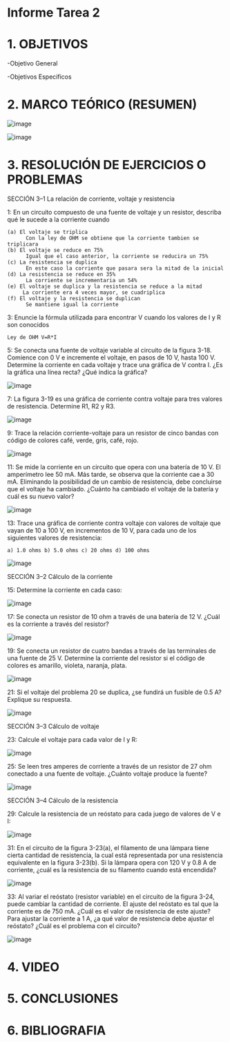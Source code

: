 # Informe Tarea 2

# 1. OBJETIVOS

-Objetivo General

-Objetivos Especificos


# 2. MARCO TEÓRICO (RESUMEN)

![image](https://user-images.githubusercontent.com/116781677/202356177-abe83630-f3c3-41e8-b828-2f7aed986327.png)

![image](https://user-images.githubusercontent.com/116781677/202360362-5e3f85f9-4ba5-4c05-affb-9294e099f4dc.png)

# 3. RESOLUCIÓN DE EJERCICIOS O PROBLEMAS

SECCIÓN 3–1 La relación de corriente, voltaje y resistencia

1: En un circuito compuesto de una fuente de voltaje y un resistor, describa qué le sucede a la corriente cuando

    (a) El voltaje se triplica
          Con la ley de OHM se obtiene que la corriente tambien se triplicara
    (b) El voltaje se reduce en 75%
          Igual que el caso anterior, la corriente se reducira un 75%
    (c) La resistencia se duplica
          En este caso la corriente que pasara sera la mitad de la inicial
    (d) La resistencia se reduce en 35%
          La corriente se incrementaria un 54%
    (e) El voltaje se duplica y la resistencia se reduce a la mitad
         La corriente era 4 veces mayor, se cuadriplica
    (f) El voltaje y la resistencia se duplican
          Se mantiene igual la corriente
        
3: Enuncie la fórmula utilizada para encontrar V cuando los valores de I y R son conocidos

    Ley de OHM V=R*I

5: Se conecta una fuente de voltaje variable al circuito de la figura 3-18. Comience con 0 V e incremente el voltaje, en pasos de 10 V, hasta 100 V. Determine la corriente en cada voltaje y trace una gráfica de V contra I. ¿Es la gráfica una línea recta? ¿Qué indica la gráfica?

   ![image](https://user-images.githubusercontent.com/116781677/202324387-be1a9b33-f1af-418b-88f2-30dc8e336d7a.png)

7: La figura 3-19 es una gráfica de corriente contra voltaje para tres valores de resistencia. Determine R1, R2 y R3.

   ![image](https://user-images.githubusercontent.com/116781677/202324434-e5c1fef8-a4f9-48b1-827c-410241b0b95c.png)

9: Trace la relación corriente-voltaje para un resistor de cinco bandas con código de colores café, verde, gris, café, rojo.

   ![image](https://user-images.githubusercontent.com/116781677/202324483-9e9425e4-d5e6-4d2f-a0de-e594662f004f.png)

11: Se mide la corriente en un circuito que opera con una batería de 10 V. El amperímetro lee 50 mA. Más tarde, se observa que la corriente cae a 30 mA. Eliminando la posibilidad de un cambio de resistencia, debe concluirse que el voltaje ha cambiado. ¿Cuánto ha cambiado el voltaje de la batería y cuál es su nuevo valor?

   ![image](https://user-images.githubusercontent.com/116781677/202324510-3414a8ac-e914-4a07-ad26-c9faa40949a2.png)

13: Trace una gráfica de corriente contra voltaje con valores de voltaje que vayan de 10 a 100 V, en incrementos de 10 V, para cada uno de los siguientes valores de resistencia:
    
    a) 1.0 ohms b) 5.0 ohms c) 20 ohms d) 100 ohms
   ![image](https://user-images.githubusercontent.com/116781677/202324541-6790a71c-d95a-4321-9c70-b29698a6cb8f.png)
    
SECCIÓN 3–2 Cálculo de la corriente

15: Determine la corriente en cada caso:

![image](https://user-images.githubusercontent.com/116781677/202345518-fe3dffff-b506-4491-bae6-958359e3fc36.png)

17: Se conecta un resistor de 10 ohm a través de una batería de 12 V. ¿Cuál es la corriente a través del resistor?

![image](https://user-images.githubusercontent.com/116781677/202345543-ba4ddf08-b08e-4d7e-9618-c969e0822b61.png)

19: Se conecta un resistor de cuatro bandas a través de las terminales de una fuente de 25 V. Determine la corriente del resistor si el código de colores es amarillo, violeta, naranja, plata.

![image](https://user-images.githubusercontent.com/116781677/202345568-b6b23b20-3658-484c-8b50-7325df28a44d.png)

21: Si el voltaje del problema 20 se duplica, ¿se fundirá un fusible de 0.5 A? Explique su respuesta.

![image](https://user-images.githubusercontent.com/116781677/202345594-2aa3b3c3-4440-4424-a095-5d404c93dae0.png)

SECCIÓN 3–3 Cálculo de voltaje

23: Calcule el voltaje para cada valor de I y R:

![image](https://user-images.githubusercontent.com/116781677/202345638-2606fb7f-9a98-40df-9f5b-d272e0962f8d.png)

25: Se leen tres amperes de corriente a través de un resistor de 27 ohm conectado a una fuente de voltaje. ¿Cuánto voltaje produce la fuente?

![image](https://user-images.githubusercontent.com/116781677/202345657-58e2e7c5-0fcd-4bdd-8a29-e166ef5f174d.png)

SECCIÓN 3–4 Cálculo de la resistencia

29: Calcule la resistencia de un reóstato para cada juego de valores de V e I:

![image](https://user-images.githubusercontent.com/116781677/202345691-e43b6f02-9dac-4f2e-9d17-36c20ab4aa5e.png)

31: En el circuito de la figura 3-23(a), el filamento de una lámpara tiene cierta cantidad de resistencia, la cual está representada por una resistencia equivalente en la figura 3-23(b). Si la lámpara opera con 120 V y 0.8 A de corriente, ¿cuál es la resistencia de su filamento cuando está encendida?

![image](https://user-images.githubusercontent.com/116781677/202345714-e5623e68-6f22-4141-a4e9-e921cffa23fa.png)

33: Al variar el reóstato (resistor variable) en el circuito de la figura 3-24, puede cambiar la cantidad de corriente. El ajuste del reóstato es tal que la corriente es de 750 mA. ¿Cuál es el valor de resistencia de este ajuste? Para ajustar la corriente a 1 A, ¿a qué valor de resistencia debe ajustar el reóstato? ¿Cuál es el problema con el circuito?

![image](https://user-images.githubusercontent.com/116781677/202345745-44052763-30ad-4e07-8f03-5e6103b7f8f8.png)

# 4. VIDEO

# 5. CONCLUSIONES

# 6. BIBLIOGRAFIA

